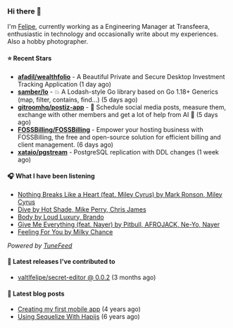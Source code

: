 ### Hi there 👋

I'm [Felipe](https://felipevm.com), currently working as a Engineering Manager at Transfeera, enthusiastic in technology and occasionally write about my experiences. Also a hobby photographer.

#### ⭐ Recent Stars
- **[afadil/wealthfolio](https://github.com/afadil/wealthfolio)** - A Beautiful Private and Secure Desktop Investment Tracking Application (1 day ago)
- **[samber/lo](https://github.com/samber/lo)** - 💥  A Lodash-style Go library based on Go 1.18&#43; Generics (map, filter, contains, find...) (5 days ago)
- **[gitroomhq/postiz-app](https://github.com/gitroomhq/postiz-app)** - 📨 Schedule social media posts, measure them, exchange with other members and get a lot of help from AI 🚀 (5 days ago)
- **[FOSSBilling/FOSSBilling](https://github.com/FOSSBilling/FOSSBilling)** - Empower your hosting business with FOSSBilling, the free and open-source solution for efficient billing and client management. (6 days ago)
- **[xataio/pgstream](https://github.com/xataio/pgstream)** - PostgreSQL replication with DDL changes (1 week ago)

#### 🎧 What I have been listening
- [Nothing Breaks Like a Heart (feat. Miley Cyrus) by Mark Ronson, Miley Cyrus](https://open.spotify.com/track/02dRkCEc8Q5ch4TTcnLxOn)
- [Dive by Hot Shade, Mike Perry, Chris James](https://open.spotify.com/track/2aXC0fD6qziwlOZZqhCqTd)
- [Body by Loud Luxury, Brando](https://open.spotify.com/track/21RzyxY3EFaxVy6K4RqaU9)
- [Give Me Everything (feat. Nayer) by Pitbull, AFROJACK, Ne-Yo, Nayer](https://open.spotify.com/track/4QNpBfC0zvjKqPJcyqBy9W)
- [Feeling For You by Milky Chance](https://open.spotify.com/track/1BSTT3sbQ1MVVacApHilK9)

_Powered by [TuneFeed](https://tunefeed.app?ref=valtlfelipe-gh-profile)_ 

#### 🚀 Latest releases I've contributed to


- [valtlfelipe/secret-editor @ 0.0.2](https://github.com/valtlfelipe/secret-editor/releases/tag/0.0.2) (3 months ago)

#### 📄 Latest blog posts
- [Creating my first mobile app](https://felipevm.com/posts/creating-my-first-mobile-app/) (4 years ago)
- [Using Sequelize With Hapijs](https://felipevm.com/posts/using-sequelize-with-hapijs/) (6 years ago)
